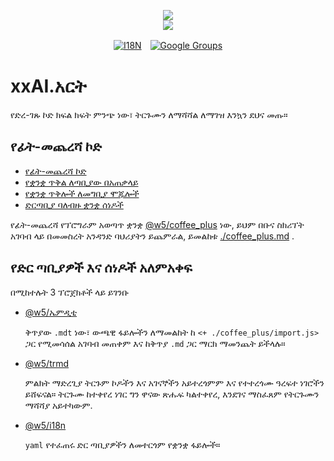 <p align="center"><a href="https://xxai.art"><img src="https://cdn.jsdelivr.net/gh/xxai-art/doc/logo.svg"/></a><br/><a href="https://xxai.art"><img src="https://cdn.jsdelivr.net/gh/xxai-art/doc/xxai.svg"/></a></p><p align="center"><a href="https://github.com/xxai-art/doc#readme"><img alt="I18N" src="https://cdn.jsdelivr.net/gh/wactax/img/t.svg"/></a>　<a href="https://groups.google.com/u/0/g/xxai-art"><img alt="Google Groups" src="https://cdn.jsdelivr.net/gh/wactax/img/g-groups.svg"/></a></p>

# xxAI.አርት

የድረ-ገጹ ኮድ ክፍል ክፍት ምንጭ ነው፣ ትርጉሙን ለማሻሻል ለማገዝ እንኳን ደህና መጡ።

## የፊት-መጨረሻ ኮድ

* [የፊት-መጨረሻ ኮድ](https://github.com/xxai-art/web)
* [የቋንቋ ጥቅል ለጣቢያው በአጠቃላይ](https://github.com/xxai-art/web/tree/main/i18n)
* [የቋንቋ ጥቅሎች ለመግቢያ ሞጁሎች](https://github.com/wacpkg/user/tree/main/ui.i18n)
* [ድርጣቢያ ባለብዙ ቋንቋ ሰነዶች](https://github.com/xxai-doc)

የፊት-መጨረሻ የፕሮግራም አወጣጥ ቋንቋ [@w5/coffee_plus](http://npmjs.com/@w5/coffee_plus) ነው, ይህም በቡና ስክሪፕት አገባብ ላይ በመመስረት አንዳንድ ባህሪያትን ይጨምራል, ይመልከቱ [./coffee_plus.md](./coffee_plus.md) .

## የድር ጣቢያዎች እና ሰነዶች አለምአቀፍ

በሚከተሉት 3 ፕሮጀክቶች ላይ ይገንቡ

* [@w5/ኤምዲቲ](https://www.npmjs.com/package/@w5/mdt)

  ቅጥያው `.mdt` ነው፣ ውጫዊ ፋይሎችን ለማመልከት ከ `<+ ./coffee_plus/import.js>` ጋር የሚመሳሰል አገባብ መጠቀም እና ከቅጥያ `.md` ጋር ማርክ ማመንጨት ይችላሉ።

* [@w5/trmd](https://www.npmjs.com/package/@w5/trmd)

  ምልክት ማድረጊያ ትርጉም ኮዶችን እና አገናኞችን አይተረጎምም እና የተተረጎሙ ዓረፍተ ነገሮችን ይሸፍናል። ትርጉሙ ከተቀየረ ነገር ግን ዋናው ጽሑፍ ካልተቀየረ, እንደገና ማስፈጸም የትርጉሙን ማሻሻያ አይተካውም.

* [@w5/i18n](https://www.npmjs.com/package/@w5/i18n)

  `yaml` የተፈጠሩ ድር ጣቢያዎችን ለመተርጎም የቋንቋ ፋይሎች።
